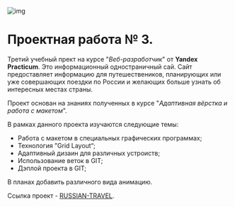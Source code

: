![img](https://yastatic.net/q/logoaas/v2/Практикум.svg?color=090)
# Проектная работа № 3.

Третий учебный прект на курсе "*Веб-разработчик*" от **Yandex Practicum**.
Это информационный одностраничный сай. Сайт предоставляет информацию для путешествеников, планирующих или уже совершающих поездки по России и желающих больше узнать об интересных местах страны.

Проект основан на знаниях полученных в курсе "*Адаптивная вёрстка и работа с макетом*".

В рамках данного проекта изучаются следующие темы:
* Работа с макетом в специальных графических программах;
* Технология ”Grid Layout“;
* Адаптивный дизаин для различных устроиств;
* Использование веток в GIT;
* Дэплой проекта в GIT;

В планах добавить различного вида анимацию.

Ссылка проект - [RUSSIAN-TRAVEL](https://giocomente.github.io/russian-travel/).
